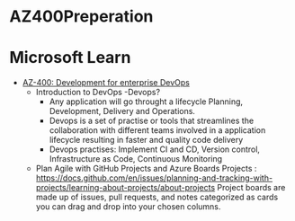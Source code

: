 # AZ400Preperation

# Microsoft Learn

- [AZ-400: Development for enterprise DevOps](https://learn.microsoft.com/en-us/training/paths/az-400-work-git-for-enterprise-devops)
   - Introduction to DevOps 
     -Devops?
        - Any application will go throught  a lifecycle Planning, Development, Delivery and Operations. 
        - Devops is a set of practise or tools that streamlines the collaboration with different teams involved in a application lifecycle resulting in faster and quality code delivery
        - Devops practises: Implement CI and CD, Version control, Infrastructure as Code, Continuous Monitoring
   - Plan Agile with GitHub Projects and Azure Boards
         Projects : https://docs.github.com/en/issues/planning-and-tracking-with-projects/learning-about-projects/about-projects 
         Project boards are made up of issues, pull requests, and notes categorized as cards you can drag and drop into your chosen columns. 

